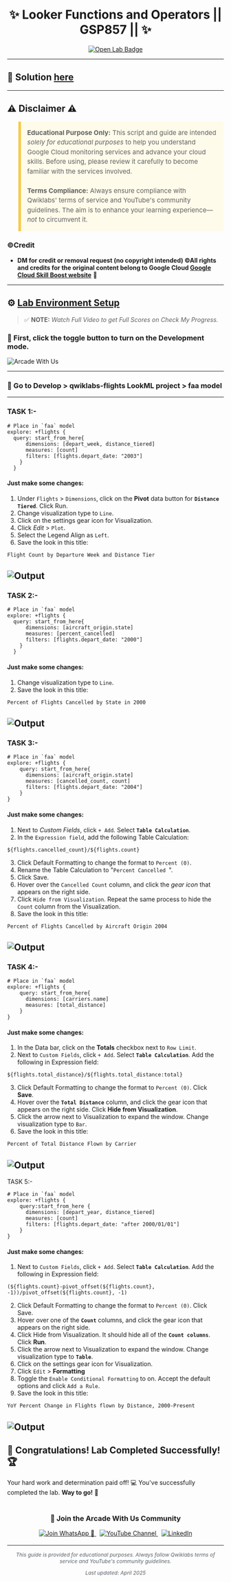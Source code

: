 <h1 align="center">
✨ Looker Functions and Operators || GSP857  || ✨
</h1>

<div align="center">
  <a href="" target="_blank" rel="noopener noreferrer">
    <img src="https://img.shields.io/badge/Open_Lab-Cloud_Skills_Boost-4285F4?style=for-the-badge&logo=google&logoColor=white&labelColor=34A853" alt="Open Lab Badge">
  </a>
</div>

---

## 🔑 Solution [here]()

---

## ⚠️ Disclaimer ⚠️

<blockquote style="background-color: #fffbea; border-left: 6px solid #f7c948; padding: 1em; font-size: 15px; line-height: 1.5;">
  <strong>Educational Purpose Only:</strong> This script and guide are intended <em>solely for educational purposes</em> to help you understand Google Cloud monitoring services and advance your cloud skills. Before using, please review it carefully to become familiar with the services involved.
  <br><br>
  <strong>Terms Compliance:</strong> Always ensure compliance with Qwiklabs' terms of service and YouTube's community guidelines. The aim is to enhance your learning experience—<em>not</em> to circumvent it.
</blockquote>

### ©Credit
- **DM for credit or removal request (no copyright intended) ©All rights and credits for the original content belong to Google Cloud [Google Cloud Skill Boost website](https://www.cloudskillsboost.google/)** 🙏

---

## ⚙️ <ins>Lab Environment Setup</ins>

> ✅ **NOTE:** *Watch Full Video to get Full Scores on Check My Progress.*

### 🚨 First, click the toggle button to turn on the Development mode.
![Arcade With Us](https://github.com/user-attachments/assets/1a2d8b5f-1a0d-4659-b846-5b56e679a1a9)

---

### 🚨 Go to Develop > qwiklabs-flights LookML project > faa model

---

### TASK 1:-
```
# Place in `faa` model
explore: +flights {
  query: start_from_here{
      dimensions: [depart_week, distance_tiered]
      measures: [count]
      filters: [flights.depart_date: "2003"]
    }
  }
```
#### Just make some changes:
1. Under `Flights` > `Dimensions`, click on the **Pivot** data button for **`Distance Tiered`**. Click Run.
2. Change visualization type to `Line`.
3. Click on the settings gear icon for Visualization.
4. Click *Edit* > `Plot`.
5. Select the Legend Align as `Left`.
6. Save the look in this title:
```
Flight Count by Departure Week and Distance Tier
```
![Output](https://cdn.qwiklabs.com/RIHVD0wvxpWP5TNcuq2pTNi1Ua7MYTF35E5UKzzCoZQ%3D)
---
### TASK 2:-
```
# Place in `faa` model
explore: +flights {
  query: start_from_here{
      dimensions: [aircraft_origin.state]
      measures: [percent_cancelled]
      filters: [flights.depart_date: "2000"]
    }
  }
```
#### Just make some changes:
1. Change visualization type to `Line`.
2. Save the look in this title:
```
Percent of Flights Cancelled by State in 2000
```
![Output](https://cdn.qwiklabs.com/Z9ncUTo6XBAjz%2BeRj7dcMRy7eoTmiQdl1nPTYsypCQo%3D)
---
### TASK 3:-
```
# Place in `faa` model
explore: +flights {
    query: start_from_here{
      dimensions: [aircraft_origin.state]
      measures: [cancelled_count, count]
      filters: [flights.depart_date: "2004"]
    }
}
```
#### Just make some changes:
1. Next to *Custom Fields*, click `+ Add`. Select **`Table Calculation`**.
2. In the `Expression field`, add the following Table Calculation:
```
${flights.cancelled_count}/${flights.count}
```
3. Click Default Formatting to change the format to `Percent (0)`.
4. Rename the Table Calculation to "```Percent Cancelled ```".
5. Click Save.
6. Hover over the `Cancelled Count` column, and click the *gear icon* that appears on the right side.
7. Click `Hide from Visualization`. Repeat the same process to hide the `Count` column from the Visualization.
8. Save the look in this title:
```
Percent of Flights Cancelled by Aircraft Origin 2004
```
![Output](https://cdn.qwiklabs.com/98HOuoprIq%2FpliNWuK0czs2FRuuKmgtaHv3w%2Fo016TQ%3D)
---
### TASK 4:-
```
# Place in `faa` model
explore: +flights {
    query: start_from_here{
      dimensions: [carriers.name]
      measures: [total_distance]
    }
}
```
#### Just make some changes:
1. In the Data bar, click on the **Totals** checkbox next to `Row Limit`.
2. Next to `Custom Fields`, click `+ Add`. Select **`Table Calculation`**. Add the following in Expression field:
```
${flights.total_distance}/${flights.total_distance:total}
```
3. Click Default Formatting to change the format to `Percent (0)`. Click **Save**.
4. Hover over the **`Total Distance`** column, and click the gear icon that appears on the right side. Click **Hide from Visualization**.
5. Click the arrow next to Visualization to expand the window. Change visualization type to `Bar`.
6. Save the look in this title:
```
Percent of Total Distance Flown by Carrier
```
![Output](https://cdn.qwiklabs.com/FJLsjDeKLpIqwkGX5VfNRFhgUGUcmG3zFtsniJ2C69M%3D)
---
TASK 5:-
```
# Place in `faa` model
explore: +flights {
    query:start_from_here {
      dimensions: [depart_year, distance_tiered]
      measures: [count]
      filters: [flights.depart_date: "after 2000/01/01"]
    }
}
```
#### Just make some changes:
1. Next to `Custom Fields`, click `+ Add`. Select **`Table Calculation`**. Add the following in Expression field:
```
(${flights.count}-pivot_offset(${flights.count}, -1))/pivot_offset(${flights.count}, -1)
```
2. Click Default Formatting to change the format to `Percent (0)`. Click Save.
3. Hover over one of the **`Count`** columns, and click the gear icon that appears on the right side.
4. Click Hide from Visualization. It should hide all of the **`Count columns`**. Click **Run**.
5. Click the arrow next to Visualization to expand the window. Change visualization type to **`Table`**.
6. Click on the settings gear icon for Visualization.
7. Click `Edit` > **Formatting**
8. Toggle the `Enable Conditional Formatting` to on. Accept the default options and click `Add a Rule`.
9. Save the look in this title:
```
YoY Percent Change in Flights flown by Distance, 2000-Present
```
![Output](https://cdn.qwiklabs.com/VCf67qSG7cQIdkZ5HXR2qWFRYgneyz2x6bJqChGmKe8%3D)
---

## 🎉 **Congratulations! Lab Completed Successfully!** 🏆  

Your hard work and determination paid off! 💻
You've successfully completed the lab. **Way to go!** 🚀


<div align="center" style="padding: 5px;">
  <h3>📱 Join the Arcade With Us Community</h3>
  
  <a href="https://chat.whatsapp.com/KN3NvYNTJvU5xMCVTORJtS">
    <img src="https://img.shields.io/badge/Join_WhatsApp-25D366?style=for-the-badge&logo=whatsapp&logoColor=white" alt="Join WhatsApp 👥">
  </a>
  &nbsp;
  <a href="https://youtube.com/@arcadewithus_we?si=yeEby5M3k40gdX4l">
    <img src="https://img.shields.io/badge/Subscribe-Arcade%20With%20Us-FF0000?style=for-the-badge&logo=youtube&logoColor=white" alt="YouTube Channel">
  </a>
  &nbsp;
  <a href="https://www.linkedin.com/in/tripti-gupta-a28a6832b/">
    <img src="https://img.shields.io/badge/LINKEDIN-Tripti%20Gupta-0077B5?style=for-the-badge&logo=linkedin&logoColor=white" alt="LinkedIn">
</a>


</div>

---

<div align="center">
  <p style="font-size: 12px; color: #586069;">
    <em>This guide is provided for educational purposes. Always follow Qwiklabs terms of service and YouTube's community guidelines.</em>
  </p>
  <p style="font-size: 12px; color: #586069;">
    <em>Last updated: April 2025</em>
  </p>
</div>
